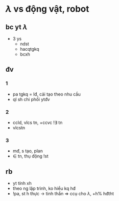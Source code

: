 # $\lambda$ vs động vật, robot

## bc yt $\lambda$

- 3 ys
  - ndst
  - hacqtgkq
  - bcxh

## đv

### 1

- pa tgkq = lđ, cải tạo theo nhu cầu
- ql sh chi phối ytđv

### 2

- ccld, vlcs tn, +ccvc !$\exists$ tn
- vlcstn

### 3

- mđ, s tạo, plan
- $\in$ tn, thụ động !st

## rb

- yt tính xh
- theo ng lập trình, ko hiểu kq hđ
- !pa, st h thực -> tinh thần => ccụ cho $\lambda$, +h% hđtht
